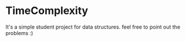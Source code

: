 # TimeComplexity
It's a simple student project for data structures. feel free to point out the problems :)
